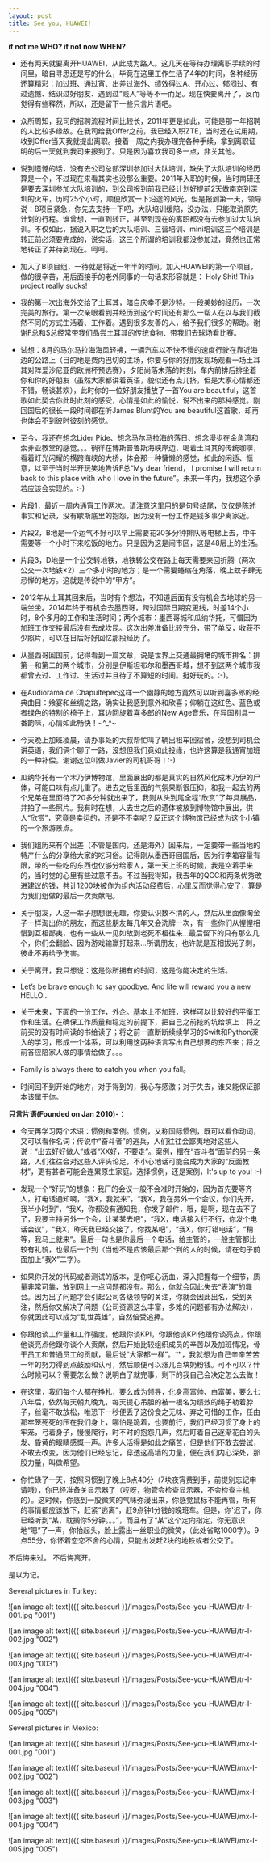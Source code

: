 ```yaml
---
layout: post
title: See you, HUAWEI!
---
```


**if not me WHO? if not now WHEN?**

* 还有两天就要离开HUAWEI，从此成为路人。这几天在等待办理离职手续的时间里，暗自寻思还是写的什么，毕竟在这里工作生活了4年的时间，各种经历还算精彩：加过班、通过宵、出差过海外、绩效得过A、开心过、郁闷过、有过遗憾、结识过好朋友、遇到过“贱人”等等不一而足。现在快要离开了，反而觉得有些释然，所以，还是留下一些只言片语吧。

* 众所周知，我司的招聘流程时间比较长，2011年更是如此，可能是那一年招聘的人比较多缘故。在我司给我Offer之前，我已经入职ZTE，当时还在试用期，收到Offer当天我就提出离职。接着一周之内我办理完各种手续，拿到离职证明的后一天就到我司来报到了。只是因为喜欢我司多一点，非关其他。

* 说到遗憾的话，没有去公司总部深圳参加过大队培训，缺失了大队培训的经历算是一个，不过现在来看其实也没那么重要。2011年入职的时候，当时南研还是要去深圳参加大队培训的，到公司报到前我已经计划好提前2天做南京到深圳的火车，历时25个小时，顺便欣赏一下沿途的风光。但是报到第一天，领导说：B项目紧急，你先去支持一下吧，大队培训缓陪，没办法，只能取消原先计划的行程。谁曾想，一直到转正，甚至到现在的离职都没有去参加过大队培训。不仅如此，据说入职之后的大队培训、三营培训、mini培训这三个培训是转正前必须要完成的，说实话，这三个所谓的培训我都没参加过，竟然也正常地转正了并待到现在。呵呵。

* 加入了B项目组，一待就是将近一年半的时间。加入HUAWEI的第一个项目，做的很辛苦，用后面接手的老外同事的一句话来形容就是： Holy Shit! This project really sucks!

* 我的第一次出海外交给了土耳其，暗自庆幸不是沙特。一段美妙的经历，一次完美的旅行。第一次亲眼看到并经历到这个时间还有那么一帮人在以与我们截然不同的方式生活着、工作着。遇到很多友善的人，给予我们很多的帮助。谢谢F总和S总经常带我们品尝土耳其的传统食物、带我们去球场看比赛。

* 试想：8月的马尔马拉海海风轻拂，一辆汽车以不快不慢的速度行驶在靠近海边的公路上（目的地是费内巴切的主场，你要与你的好朋友现场观看一场土耳其对阵爱沙尼亚的欧洲杯预选赛），夕阳尚落未落的时刻，车内前排后排坐着你和你的好朋友（虽然大家都讲着英语，貌似还有点儿挤，但是大家心情都还不错，畅谈甚欢），此时你的一位好朋友播放了一首You are beautiful，这首歌如此契合你此时此刻的感受，心情是如此的愉悦，说不出来的那种感觉。刚回国后的很长一段时间都在听James Blunt的You are beautiful这首歌，却再也体会不到彼时彼刻的感觉。

* 至今，我还在想念Lider Pide、想念马尔马拉海的落日、想念漫步在金角湾和索菲亚教堂的感觉。。。徜徉在博斯普鲁斯海峡岸边，喝着土耳其的传统咖啡，看着灯光闪耀的横跨海峡的大桥，体会那一种慵懒的感觉，如此的闲适、惬意，以至于当时半开玩笑地告诉F总“My dear friend， I promise I will return back to this place with who I love in the future”。未来一年内，我想这个承若应该会实现的。:-)

* 片段1，最近一周内通宵工作两次。请注意这里用的是句号结尾，仅仅是陈述事实和记录，没有歇斯底里的抱怨，因为没有一份工作是钱多事少离家近。

* 片段2，B地是一个运气不好可以早上需要花20多分钟排队等电梯上去，中午需要等一个小时下来吃饭的地方。只是因为这是闹市区，这是48层上的生活。

* 片段3，D地是一个公交转地铁，地铁转公交在路上每天需要来回折腾（两次公交一次地铁×2）三个多小时的地方；是一个需要蜷缩在角落，晚上蚊子肆无忌惮的地方。这就是传说中的“甲方”。

* 2012年从土耳其回来后，当时有个想法，不知道后面有没有机会去地球的另一端坐坐。2014年终于有机会去墨西哥，跨过国际日期变更线，时差14个小时，8个多月的工作和生活时间；两个城市：墨西哥城和瓜纳华托，可惜因为加班工作交接最后没有去成坎昆。这次出差准备比较充分，带了单反，收获不少照片，可以在日后好好回忆那段经历了。

* 从墨西哥回国前，记得看到一篇文章，说是世界上交通最拥堵的城市排名：排第一和第二的两个城市，分别是伊斯坦布尔和墨西哥城，想不到这两个城市我都曾去过、工作过、生活过并且待了不算短的时间。挺好玩的。:-)。

* 在Audiorama de Chapultepec这样一个幽静的地方竟然可以听到喜多郎的经典曲目：飨宴和丝绸之路，确实让我感到意外和欣喜；仰躺在这红色、蓝色或者绿色的特别的椅子上，耳边回旋着喜多郎的New Age音乐，在异国别具一番韵味，心情如此畅快！~^_^~

* 今天晚上加班凌晨，请办事处的大叔帮忙叫了辆出租车回宿舍，没想到司机会讲英语，我们俩个聊了一路，没想但我们竟如此投缘，也许这算是我通宵加班的一种补偿。谢谢这位叫做Javier的司机哥哥！:-)

* 瓜纳华托有一个木乃伊博物馆，里面展出的都是真实的自然风化成木乃伊的尸体，可能口味有点儿重了。进去之后里面的气氛果断很压抑，和我一起去的两个兄弟在里面待了20多分钟就出来了，我则从头到尾全程“欣赏”了每具展品，并拍了一些照片。我有时在想，人去世之后的遗体被放到博物馆中展出，供人“欣赏”，究竟是幸运的，还是不不幸呢？反正这个博物馆已经成为这个小镇的一个旅游景点。

* 我们组历来有个出差（不管是国内，还是海外）回来后，一定要带一些当地的特产什么的分享给大家的吃习俗。记得刚从墨西哥回国后，因为行李箱容量有限，带的一些吃的东西也仅够分给家人，第一天上班的时候，我是空着手来的，当时觉的心里有些过意不去。不过当我得知，我去年的QCC和两条优秀改进建议的钱，共计1200块被作为组内活动经费后，心里反而觉得心安了，算是为我们组做的最后一次贡献吧。

* 关于朋友，人这一辈子想想很无趣，你要认识数不清的人，然后从里面像淘金子一样淘出你的朋友，而这些朋友每几年又会洗牌一次，有一些你们从惺惺相惜到互相鄙夷，也有一些从一见如故到老死不相往来…最后留下的只有那么几个，你们会翻脸、因为游戏输赢打起来…所谓朋友，也许就是互相拔光了刺，彼此不再给予伤害。

* 关于离开，我只想说：这是你所拥有的时间，这是你能决定的生活。

* Let’s be brave enough to say goodbye. And life will reward you a new HELLO…

* 关于未来，下面的一份工作，外企。基本上不加班，这样可以比较好的平衡工作和生活。在确保工作质量和稳定的前提下，把自己之前挖的坑给填上：将之前买的没有时间读的书给读了；将之前一直断断续续学习的Swift和Python深入的学习，形成一个体系，可以利用这两种语言写出自己想要的东西来；将之前答应陪家人做的事情给做了。。。
  
* Family is always there to catch you when you fall。

* 时间回不到开始的地方，对于得到的，我心存感激；对于失去，谁又能保证那本该属于你。

**只言片语(Founded on Jan 2010)-**：

* 今天再学习两个术语：惯例和案例。惯例，又称国际惯例，既可以看作动词，又可以看作名词；传说中“奋斗者”的逃兵，人们往往会鄙夷地对这些人说：“出去好好做人”或者“XX好，不要走”。案例，摆在“奋斗者”面前的另一条路，人们往往会对这些人评头论足，不小心地话可能会成为大家的“反面教材”，更有甚者可能会连累原生家庭。选择惯例，还是案例，It's up to you! :-)

* 发现一个“好玩”的想象：我厂的会议一般不会准时开始的，因为首先要等齐人，打电话通知啊，“我X，我就来”，“我X，我在另外一个会议，你们先开，我半小时到”，“我X，你都没有通知我，你发了邮件，哦，是啊，现在去不了了，我要主持另外一个会，让某某去吧”，“我X，电话接入行不行，你发个电话会议”，“我X，昨天我已经交接了，你找某吧”，“我X，你打错电话”，“稍等，我马上就来”。最后一句也是你最后一个电话，给主管的，一般主管都比较有礼貌，也最后一个到（当他不是应该最后那个到的人的时候，请在句子前面加上“我X”二字）。

* 如果你开发的代码或者测试的版本，是你呕心沥血，深入把握每一个细节，质量非常可靠，放到网上一点问题都没有。那么，你就会因此失去“表演”的舞台。因为出了问题才会引起公司各级领导的关注，你就会因此出名，受到关注，然后你又解决了问题（公司资源这么丰富，多难的问题都有办法解决），你就因此可以成为“乱世英雄”，自然倍受追捧。

* 你跟他谈工作量和工作强度，他跟你谈KPI，你跟他谈KPI他跟你谈亮点，你跟他谈亮点他跟你谈个人贡献，然后开始比较组织成员的辛苦以及加班情况，骨干员工和普通员工的贡献，最后说“大家都一样”。艹，我就想为自己辛辛苦苦一年的努力得到点鼓励和认可，然后顺便可以涨几百块奶粉钱。可不可以？什么时候可以？需要怎么做？说明白了就完事，剩下的我自己会决定怎么去做！

* 在这里，我们每个人都在挣扎，要么成为领导，化身高富帅、白富美，要么七八年后，依然每天朝九晚九，每天提心吊胆的被一根名为绩效的绳子勒着脖子，丝毫不敢放松，唯恐下一秒便丢了这份食之无味、弃之可惜的工作，任由那牢笼死死的压在我们身上，哪怕是跪着，也要前行，我们已经习惯了身上的牢笼，弓着身子，慢慢爬行，时不时的抱怨几声，然后盯着自己逐渐花白的头发、昏黄的眼睛感慨一声。许多人活得是如此之痛苦，但是他们不敢去尝试，不敢去改变，因为他们已经忘记，穿透这高墙的力量，便在我们内心深处，那股力量，叫做希望。

* 你忙碌了一天，按照习惯到了晚上8点40分（7块夜宵费到手，前提别忘记申请哦），你已经准备关显示器了（哎呀，物管会检查显示器，不会检查主机的）。这时候，你感到一股微笑的气味弥漫出来，你感觉鼠标不能再管，所有的事情都应该放下，赶紧“逃离”，赶9点钟1分钱的晚班车。但是，你'迟了，你已经听到“某，耽搁你5分钟。。。”，而且有了“某”这个定向指定，你无意识地“嗯”了一声，你抬起头，脸上露出一丝职业的微笑，（此处省略1000字）。9点55分，你怀着恋恋不舍的心情，只能出发赶2块的地铁或者公交了。

不后悔来过。
不后悔离开。

是以为记。

Several pictures in Turkey: 

![an image alt text]({{ site.baseurl }}/images/Posts/See-you-HUAWEI/tr-I-001.jpg "001")

![an image alt text]({{ site.baseurl }}/images/Posts/See-you-HUAWEI/tr-I-002.jpg "002")

![an image alt text]({{ site.baseurl }}/images/Posts/See-you-HUAWEI/tr-I-003.jpg "003")

![an image alt text]({{ site.baseurl }}/images/Posts/See-you-HUAWEI/tr-I-004.jpg "004")

![an image alt text]({{ site.baseurl }}/images/Posts/See-you-HUAWEI/tr-I-005.jpg "005")


Several pictures in Mexico: 

![an image alt text]({{ site.baseurl }}/images/Posts/See-you-HUAWEI/mx-I-001.jpg "001")

![an image alt text]({{ site.baseurl }}/images/Posts/See-you-HUAWEI/mx-I-002.jpg "002")

![an image alt text]({{ site.baseurl }}/images/Posts/See-you-HUAWEI/mx-I-003.jpg "003")

![an image alt text]({{ site.baseurl }}/images/Posts/See-you-HUAWEI/mx-I-004.jpg "004")

![an image alt text]({{ site.baseurl }}/images/Posts/See-you-HUAWEI/mx-I-005.jpg "005")